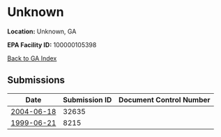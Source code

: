 # Unknown

**Location:** Unknown, GA

**EPA Facility ID:** 100000105398

[Back to GA Index](../../index.md)

## Submissions

| Date | Submission ID | Document Control Number |
|------|--------------|-------------------------|
| [2004-06-18](submissions/32635.md) | 32635 |  |
| [1999-06-21](submissions/8215.md) | 8215 |  |

